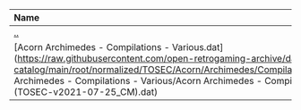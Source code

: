 |Name|Size|
|:---|---:|
|[..](../index.html)|DIR|
|[Acorn Archimedes - Compilations - Various.dat](https://raw.githubusercontent.com/open-retrogaming-archive/dat-catalog/main/root/normalized/TOSEC/Acorn/Archimedes/Compilations/Various/Acorn Archimedes - Compilations - Various/Acorn Archimedes - Compilations - Various (TOSEC-v2021-07-25_CM).dat)|9330|
